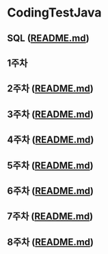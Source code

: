 # CodingTestJava

## SQL ([README.md](/SQL/README.md))

## 1주차

## 2주차 ([README.md](/2주차/README.md))

## 3주차 ([README.md](/3주차/README.md))

## 4주차 ([README.md](/4주차/README.md))

## 5주차 ([README.md](/5주차/README.md))

## 6주차 ([README.md](/6주차/README.md))

## 7주차 ([README.md](/7주차/README.md))

## 8주차 ([README.md](/8주차/README.md))
